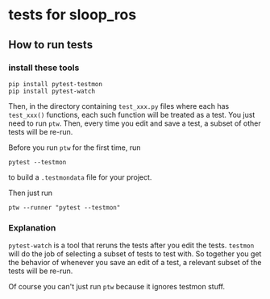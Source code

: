# tests for sloop_ros

## How to run tests

### install these tools
```
pip install pytest-testmon
pip install pytest-watch
```

Then, in the directory containing `test_xxx.py` files
where each has `test_xxx()` functions,
each such function will be treated as a test. You just need
to run  `ptw`. Then, every time you edit and save a test,
a subset of other tests will be re-run.

Before you run `ptw` for the first time, run
```
pytest --testmon
```
to build a `.testmondata` file for your project.

Then just run
```
ptw --runner "pytest --testmon"
```

### Explanation

`pytest-watch` is a tool that reruns the tests after you
edit the tests. `testmon` will do the job of selecting a subset
of tests to test with. So together you get the behavior
of whenever you save an edit of a test, a relevant subset
of the tests will be re-run.

Of course you can't just run `ptw` because it
ignores testmon stuff.
